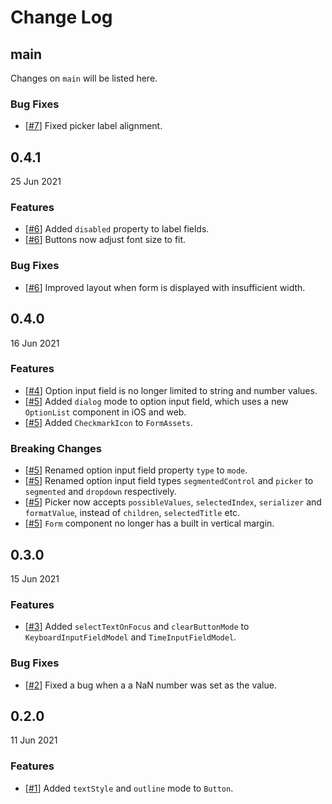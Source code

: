 # Change Log

## main

Changes on `main` will be listed here.

### Bug Fixes

-   [[#7](https://github.com/diatche/react-native-form-model/pull/7)] Fixed picker label alignment.

## 0.4.1

25 Jun 2021

### Features

-   [[#6](https://github.com/diatche/react-native-form-model/pull/6)] Added `disabled` property to label fields.
-   [[#6](https://github.com/diatche/react-native-form-model/pull/6)] Buttons now adjust font size to fit.

### Bug Fixes

-   [[#6](https://github.com/diatche/react-native-form-model/pull/6)] Improved layout when form is displayed with insufficient width.

## 0.4.0

16 Jun 2021

### Features

-   [[#4](https://github.com/diatche/react-native-form-model/pull/4)] Option input field is no longer limited to string and number values.
-   [[#5](https://github.com/diatche/react-native-form-model/pull/5)] Added `dialog` mode to option input field, which uses a new `OptionList` component in iOS and web.
-   [[#5](https://github.com/diatche/react-native-form-model/pull/5)] Added `CheckmarkIcon` to `FormAssets`.

### Breaking Changes

-   [[#5](https://github.com/diatche/react-native-form-model/pull/5)] Renamed option input field property `type` to `mode`.
-   [[#5](https://github.com/diatche/react-native-form-model/pull/5)] Renamed option input field types `segmentedControl` and `picker` to `segmented` and `dropdown` respectively.
-   [[#5](https://github.com/diatche/react-native-form-model/pull/5)] Picker now accepts `possibleValues`, `selectedIndex`, `serializer` and `formatValue`, instead of `children`, `selectedTitle` etc.
-   [[#5](https://github.com/diatche/react-native-form-model/pull/5)] `Form` component no longer has a built in vertical margin.

## 0.3.0

15 Jun 2021

### Features

-   [[#3](https://github.com/diatche/react-native-form-model/pull/3)] Added `selectTextOnFocus` and `clearButtonMode` to `KeyboardInputFieldModel` and `TimeInputFieldModel`.

### Bug Fixes

-   [[#2](https://github.com/diatche/react-native-form-model/pull/2)] Fixed a bug when a a NaN number was set as the value.

## 0.2.0

11 Jun 2021

### Features

-   [[#1](https://github.com/diatche/react-native-form-model/pull/1)] Added `textStyle` and `outline` mode to `Button`.
